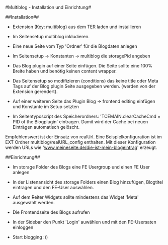 #Multiblog - Installation und Einrichtung#

##Installation##

* Extension (Key: multiblog) aus dem TER laden und installieren
* Im Seitensetup multiblog inkludieren.
* Eine neue Seite vom Typ 'Ordner' für die Blogdaten anlegen
* Im Seitensetup -> Konstanten -> multiblog die storagePid angeben

* Das Blog plugin auf einer Seite einfügen. Die Seite sollte eine 100% Breite haben und benötig keinen content wrapper.
* Das Seitensetup so modifizieren (conditions) das keine title oder Meta Tags auf der Blog plugin Seite ausgegeben werden. (werden von der Extension gerendert).

* Auf einer weiteren Seite das Plugin Blog -> frontend editing einfügen und Konstante im Setup setzten

* Im Seitentyposcript des Speicherordners: 'TCEMAIN.clearCacheCmd = PID of the Blogplugin' eintragen. Damit wird der Cache bei neuen Einträgen automatisch gelöscht.

Empfehlenswert ist der Einsatz von realUrl. Eine Beispielkonfiguration ist im EXT Ordner multiblog/realURL_config enthalten. Mit dieser Konfiguration werden URLs wie 'www.meineseite.de/die-ist-mein-blogeintrag' erzeugt.

##Einrichtung##

* Im storage Folder des Blogs eine FE Usergroup und einen FE User anlegen
* In der Listenansicht des storage Folders einen Blog hinzufügen, Blogtitel eintragen und den FE-User auswählen.
* Auf dem Reiter Widgets sollte mindestens das Widget 'Meta' ausgewählt werden.

* Die Frontendseite des Blogs aufrufen
* In der Sidebar den Punkt 'Login' auwählen und mit den FE-Usersaten einloggen
* Start blogging :))
 
